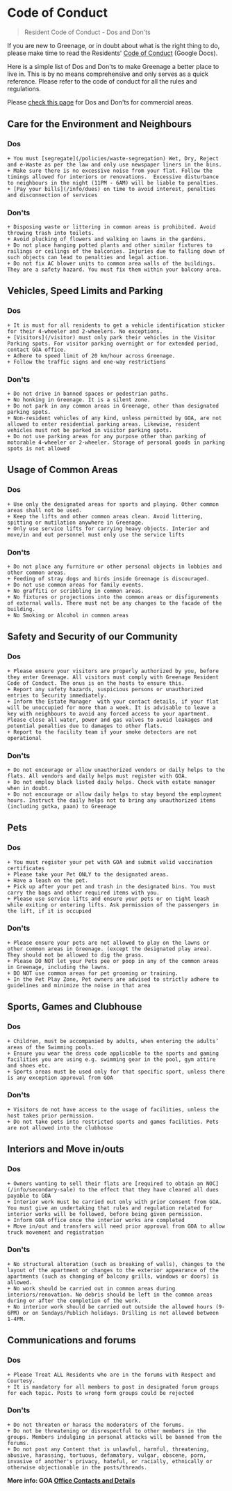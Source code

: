 # Code of Conduct

> Resident Code of Conduct - Dos and Don'ts

If you are new to Greenage, or in doubt about what is the right thing to do, please make time to read the Residents' [Code of Conduct](https://drive.google.com/file/d/1L2xcPNFgWEW6HnjhuAr5e3l1wknyjoKV/) (Google Docs).

Here is a simple list of Dos and Don'ts to make Greenage a better place to live in. This is by no means comprehensive and only serves as a quick reference. Please refer to the code of conduct for all the rules and regulations.

Please [check this page](info/commercial.md) for Dos and Don'ts for commercial areas.

## Care for the Environment and Neighbours

### Dos

	+ You must [segregate](/policies/waste-segregation) Wet, Dry, Reject and e-Waste as per the law and only use newspaper liners in the bins.
	+ Make sure there is no excessive noise from your flat. Follow the timings allowed for interiors or renovations.  Excessive disturbance to neighbours in the night (11PM - 6AM) will be liable to penalties.
	+ [Pay your bills](/info/dues) on time to avoid interest, penalties and disconnection of services

### Don'ts

	+ Disposing waste or littering in common areas is prohibited. Avoid throwing trash into toilets.
	+ Avoid plucking of flowers and walking on lawns in the gardens.
    + Do not place hanging potted plants and other similar fixtures to railings or ceilings of the balconies. Injuries due to falling down of such objects can lead to penalties and legal action.
    + Do not fix AC blower units to common area walls of the buildings. They are a safety hazard. You must fix them within your balcony area.


## Vehicles, Speed Limits and Parking

### Dos

	+ It is must for all residents to get a vehicle identification sticker for their 4-wheeler and 2-wheelers. No exceptions.
	+ [Visitors](/visitor) must only park their vehicles in the Visitor Parking spots. For visitor parking overnight or for extended period, contact GOA office.
	+ Adhere to speed limit of 20 km/hour across Greenage.
	+ Follow the traffic signs and one-way restrictions

### Don'ts

	+ Do not drive in banned spaces or pedestrian paths.
	+ No honking in Greenage. It is a silent zone.
	+ Do not park in any common areas in Greenage, other than designated parking spots.
	+ Non-resident vehicles of any kind, unless permitted by GOA, are not allowed to enter residential parking areas. Likewise, resident vehicles must not be parked in visitor parking spots.
	+ Do not use parking areas for any purpose other than parking of motorable 4-wheeler or 2-wheeler. Storage of personal goods in parking spots is not allowed


## Usage of Common Areas

### Dos

	+ Use only the designated areas for sports and playing. Other common areas shall not be used.
	+ Keep the lifts and other common areas clean. Avoid littering, spitting or mutilation anywhere in Greenage.
	+ Only use service lifts for carrying heavy objects. Interior and move/in and out personnel must only use the service lifts

### Don'ts

	+ Do not place any furniture or other personal objects in lobbies and other common areas.
	+ Feeding of stray dogs and birds inside Greenage is discouraged.
	+ Do not use common areas for family events.
	+ No graffiti or scribbling in common areas.
	+ No fixtures or projections into the common areas or disfigurements of external walls. There must not be any changes to the facade of the building.
	+ No Smoking or Alcohol in common areas

## Safety and Security of our Community

### Dos

	+ Please ensure your visitors are properly authorized by you, before they enter Greenage. All visitors must comply with Greenage Resident Code of Conduct. The onus is on the hosts to ensure this.
	+ Report any safety hazards, suspicious persons or unauthorized entries to Security immediately.
	+ Inform the Estate Manager  with your contact details, if your flat will be unoccupied for more than a week. It is advisable to leave a key with neighbours to avoid any forced access to your apartment. Please close all water, power and gas valves to avoid leakages and potential penalties due to damages to other flats.
	+ Report to the facility team if your smoke detectors are not operational

### Don'ts

	+ Do not encourage or allow unauthorized vendors or daily helps to the flats. All vendors and daily helps must register with GOA.
	+ Do not employ black listed daily helps. Check with estate manager when in doubt.
	+ Do not encourage or allow daily helps to stay beyond the employment hours. Instruct the daily helps not to bring any unauthorized items (including gutka, paan) to Greenage

## Pets

### Dos

	+ You must register your pet with GOA and submit valid vaccination certificates 
	+ Please take your Pet ONLY to the designated areas.
	+ Have a leash on the pet.
	+ Pick up after your pet and trash in the designated bins. You must carry the bags and other required items with you.
	+ Please use service lifts and ensure your pets or on tight leash while exiting or entering lifts. Ask permission of the passengers in the lift, if it is occupied

### Don'ts

	+ Please ensure your pets are not allowed to play on the lawns or other common areas in Greenage. (except the designated play area). They should not be allowed to dig the grass.
	+ Please DO NOT let your Pets pee or poop in any of the common areas in Greenage, including the lawns.
	+ DO NOT use common areas for pet grooming or training.
	+ In the Pet Play Zone, Pet owners are advised to strictly adhere to guidelines and minimize the noise in that area

## Sports, Games and Clubhouse

### Dos

	+ Children, must be accompanied by adults, when entering the adults’ areas of the Swimming pools.
	+ Ensure you wear the dress code applicable to the sports and gaming facilities you are using e.g. swimming gear in the pool, gym attire and shoes etc.
	+ Sports areas must be used only for that specific sport, unless there is any exception approval from GOA

### Don'ts

	+ Visitors do not have access to the usage of facilities, unless the host takes prior permission.
	+ Do not take pets into restricted sports and games facilities. Pets are not allowed into the clubhouse

## Interiors and Move in/outs

### Dos

	+ Owners wanting to sell their flats are [required to obtain an NOC](/info/secondary-sale) to the effect that they have cleared all dues payable to GOA
    + ​Interior work must be carried out only with prior consent from GOA. You must give an undertaking that rules and regulation related for interior works will be followed, before being given permission.
    + Inform GOA office once the interior works are completed
    + Move in/out and transfers will need prior approval from GOA to allow truck movement and registration

### Don'ts

	+ No structural alteration (such as breaking of walls), changes to the layout of the apartment or changes to the exterior appearance of the apartments (such as changing of balcony grills, windows or doors) is allowed.
	+ No work should be carried out in common areas during interiors/renovation. No debris should be left in the common areas during or after the completion of the work.
	+ No interior work should be carried out outside the allowed hours (9-6PM) or on Sundays/Publich holidays. Drilling is not allowed between 1-4PM.

## Communications and forums

### Dos

	+ Please Treat ALL Residents who are in the forums with Respect and Courtesy.
	+ It is mandatory for all members to post in designated forum groups for each topic. Posts to wrong form groups could be rejected

### Don'ts

	+ Do not threaten or harass the moderators of the forums.
	+ Do not be threatening or disrespectful to other members in the groups. Members indulging in personal attacks will be banned from the forums.
	+ Do not post any Content that is unlawful, harmful, threatening, abusive, harassing, tortuous, defamatory, vulgar, obscene, porn, invasive of another's privacy, hateful, or racially, ethnically or otherwise objectionable in the posts/threads.

__More info: GOA [Office Contacts and Details](/contact)__
